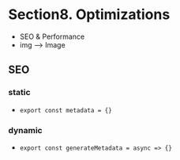 # Section8. Optimizations

- SEO & Performance
- img --> Image

## SEO

### static

- `export const metadata = {}`

### dynamic

- `export const generateMetadata = async => {}`
